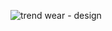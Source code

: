 ![trend wear - design](https://github.com/user-attachments/assets/89d11281-122f-41e7-90a1-5de8f35dc1b3)
